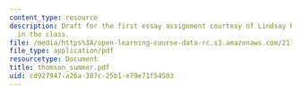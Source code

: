 ```yaml
---
content_type: resource
description: Draft for the first essay assignment courtesy of Lindsay Hays, a student
  in the class.
file: /media/https%3A/open-learning-course-data-rc.s3.amazonaws.com/21l-704-studies-in-poetry-british-poetry-and-the-sciences-of-the-mind-fall-2004/cd927947a26a387c25b1e79e71f54503_thomson_summer.pdf
file_type: application/pdf
resourcetype: Document
title: thomson_summer.pdf
uid: cd927947-a26a-387c-25b1-e79e71f54503
---
```

